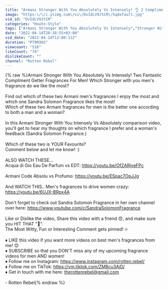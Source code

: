 ```yaml
---
title: "Armani Stronger With You Absolutely Vs Intensely! 👌 2 Compliment Getter Fragrances For Men!"
image: "https:\/\/i.ytimg.com\/vi\/DvIdLV9JtCM\/hqdefault.jpg"
vid_id: "DvIdLV9JtCM"
categories: "Howto-Style"
tags: ["Armani Stronger With You Absolutely Vs Intensely","Stronger With You Absolutely Vs Intensely","stronger with you intensely vs absolutely"]
date: "2022-04-14T20:38:55+03:00"
vid_date: "2022-04-14T12:00:11Z"
duration: "PT9M36S"
viewcount: "518"
likeCount: "74"
dislikeCount: ""
channel: "Rotten Rebel"
---
```

{% raw %}Armani Stronger With You Absolutely Vs Intensely! Two Fantastic Compliment Getter Fragrances For Men! Which Stronger with you men's fragrance do we like the most?<br /><br />Find out which of these two Armani men's fragrances I enjoy the most and which one Sandra Solomon Fragrance likes the most!<br />Which of these two Armani fragrances for men is the better one according to both a man and a woman?<br /><br />In this Armani Stronger With You Intensely Vs Absolutely comparison video, you'll get to hear my thoughts on which fragrance I prefer and a woman's feedback (Sandra Solomon Fragrance.)<br /><br />Which of these two is YOUR Favourite?<br />Comment below and let me know! :)<br /><br />ALSO WATCH THESE...<br />Acqua di Gio Eau De Parfum vs EDT: <a rel="nofollow" target="blank" href="https://youtu.be/OfZARjyeFPc">https://youtu.be/OfZARjyeFPc</a><br /><br />Armani Code Absolu vs Profumo: <a rel="nofollow" target="blank" href="https://youtu.be/ESpac7OpJJg">https://youtu.be/ESpac7OpJJg</a><br /><br />And WATCH THIS.. Men's fragrances to drive women crazy:<br /><a rel="nofollow" target="blank" href="https://youtu.be/6UJX-BRpx4A">https://youtu.be/6UJX-BRpx4A</a><br /><br />Don't forget to check out Sandra Solomon Fragrance in her own channel over here: <a rel="nofollow" target="blank" href="https://www.youtube.com/c/SandraSolomonFragrance">https://www.youtube.com/c/SandraSolomonFragrance</a><br /><br />Like or Dislike the video, Share this video with a friend 😍, and make sure you HIT THAT &quot;🔔&quot;.<br />The Most Witty, Fun or Interesting Comment gets pinned! 🔥<br /><br />♦ LIKE this video if you want more videos on best men's fragrances from me! 😊<br />♦ SUBSCRIBE so that you DON'T miss any of my upcoming fragrance videos for men AND women!<br />♦ Follow me on Instagram: <a rel="nofollow" target="blank" href="https://www.instagram.com/rotten.rebel/">https://www.instagram.com/rotten.rebel/</a><br />♦ Follow me on TikTok: <a rel="nofollow" target="blank" href="https://vm.tiktok.com/ZM8cu3AjD/">https://vm.tiktok.com/ZM8cu3AjD/</a><br />♦ Get in touch with me here: therottenrebel@gmail.com<br /><br />- Rotten Rebel{% endraw %}
